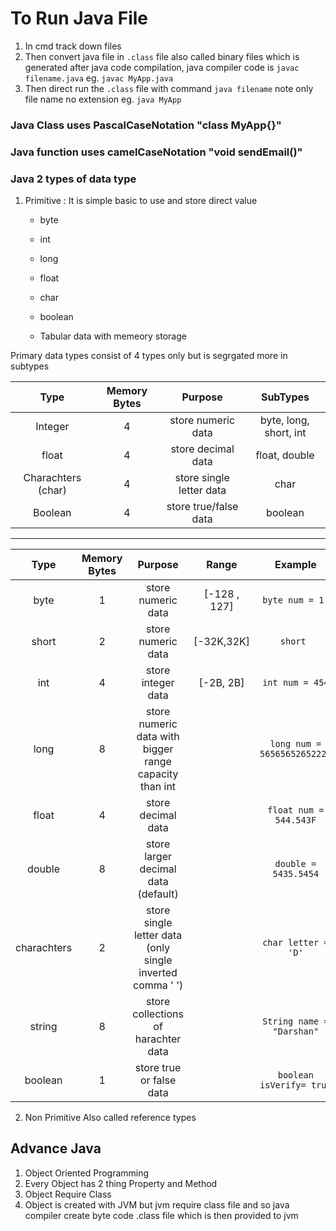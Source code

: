 # To Run Java File

1. In cmd track down files
2. Then convert java file in `.class` file also called binary files which is generated after java code compilation, java compiler code is `javac filename.java` eg. `javac MyApp.java`
3. Then direct run the `.class` file with command `java filename` note only file name no extension eg. `java MyApp`

### Java Class uses PascalCaseNotation "class MyApp{}"

### Java function uses camelCaseNotation "void sendEmail()"

### Java 2 types of data type

1.  Primitive : It is simple basic to use and store direct value

    - byte
    - int
    - long
    - float
    - char
    - boolean

    - Tabular data with memeory storage

Primary data types consist of 4 types only but is segrgated more in subtypes

|        Type        | Memory Bytes |         Purpose          |        SubTypes        |
| :----------------: | :----------: | :----------------------: | :--------------------: |
|      Integer       |      4       |    store numeric data    | byte, long, short, int |
|       float        |      4       |    store decimal data    |     float, double      |
| Charachters (char) |      4       | store single letter data |          char          |
|      Boolean       |      4       |  store true/false data   |        boolean         |

---

|    Type     | Memory Bytes |                          Purpose                          |    Range     |           Example           |
| :---------: | :----------: | :-------------------------------------------------------: | :----------: | :-------------------------: |
|    byte     |      1       |                    store numeric data                     | [-128 , 127] |       `byte num = 1;`       |
|    short    |      2       |                    store numeric data                     |  [-32K,32K]  |          `short `           |
|     int     |      4       |                    store integer data                     |  [-2B, 2B]   |       `int num = 454`       |
|    long     |      8       |  store numeric data with bigger range capacity than int   |              | `long num = 5656565265222L` |
|    float    |      4       |                    store decimal data                     |              |   `float num = 544.543F`    |
|   double    |      8       |            store larger decimal data (default)            |              |    `double = 5435.5454`     |
| charachters |      2       | store single letter data (only single inverted comma ' ') |              |     `char letter = 'D'`     |
|   string    |      8       |            store collections of harachter data            |              |  `String name = "Darshan"`  |
|   boolean   |      1       |                 store true or false data                  |              |  `boolean isVerify= true`   |

2.  Non Primitive Also called reference types

## Advance Java

1. Object Oriented Programming
2. Every Object has 2 thing Property and Method
3. Object Require Class
4. Object is created with JVM but jvm require class file and so java compiler create byte code .class file which is then provided to jvm
